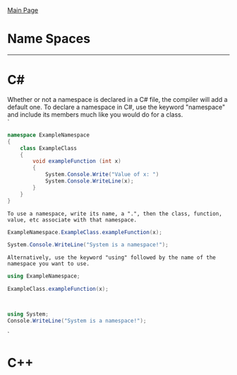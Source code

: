 [Main Page](README.md)

# Name Spaces
-------------------------
C#
===
Whether or not a namespace is declared in a C# file, the compiler will add a default one. 
To declare a namespace in C#, use the keyword "namespace" and include its members much like you would do for a class.  
`
```C#
namespace ExampleNamespace  
{  
	class ExampleClass  
	{  
		void exampleFunction (int x)  
		{  
			System.Console.Write("Value of x: ")  
			System.Console.WriteLine(x);  
		}  
	}  
}  
```
`
To use a namespace, write its name, a ".", then the class, function, value, etc associate with that namespace.  
`
```C#
ExampleNamespace.ExampleClass.exampleFunction(x);  
```
```C#
System.Console.WriteLine("System is a namespace!");  
```
`
Alternatively, use the keyword "using" followed by the name of the namespace you want to use.  
`
```C#
using ExampleNamespace;  

ExampleClass.exampleFunction(x);  
```
`
`
```C#
using System;  
Console.WriteLine("System is a namespace!");  
```
`

C++
===